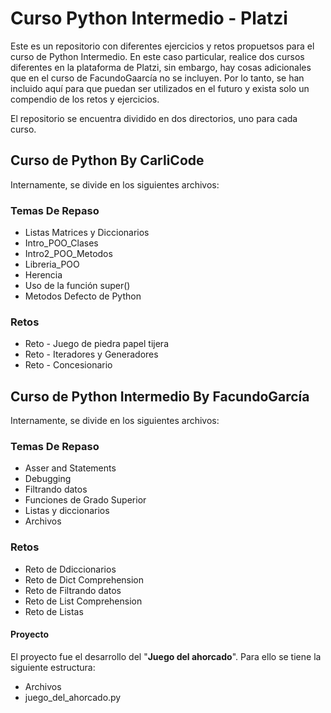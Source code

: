 # Curso Python Intermedio - Platzi
Este es un repositorio con diferentes ejercicios y retos propuetsos para el curso de Python Intermedio.
En este caso particular, realice dos cursos diferentes en la plataforma de Platzi, sin embargo, hay cosas adicionales que en el curso de FacundoGaarcía no se incluyen. Por lo tanto, se han incluido aquí para que puedan ser utilizados en el futuro y exista solo un compendio de los retos y ejercicios.

El repositorio se encuentra dividido en dos directorios, uno para cada curso.

## Curso de Python By CarliCode
Internamente, se divide en los siguientes archivos:
### Temas De Repaso
- Listas Matrices y Diccionarios
- Intro_POO_Clases
- Intro2_POO_Metodos
- Libreria_POO
- Herencia
- Uso de la función super()
- Metodos Defecto de Python
  
### Retos
- Reto - Juego de piedra papel tijera
- Reto - Iteradores y Generadores
- Reto - Concesionario

## Curso de Python Intermedio By FacundoGarcía
Internamente, se divide en los siguientes archivos:
### Temas De Repaso
- Asser and Statements
- Debugging
- Filtrando datos
- Funciones de Grado Superior
- Listas y diccionarios
- Archivos
  
### Retos
- Reto de Ddiccionarios
- Reto de Dict Comprehension
- Reto de Filtrando datos
- Reto de List Comprehension
- Reto de Listas

#### Proyecto
El proyecto fue el desarrollo del "**Juego del ahorcado**". Para ello se tiene la siguiente estructura:
- Archivos
- juego_del_ahorcado.py